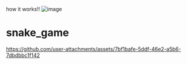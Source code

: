 how it works!!
![image](https://github.com/user-attachments/assets/5ab6c68a-a705-44cd-8078-e091913464ab)
# snake_game

https://github.com/user-attachments/assets/7bf1bafe-5ddf-46e2-a5b6-7dbdbbc1f142

